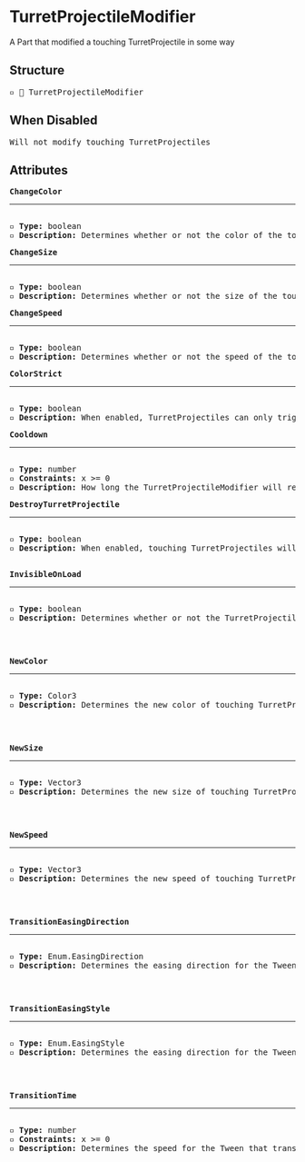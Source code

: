# TurretProjectileModifier

A Part that modified a touching TurretProjectile in some way

## Structure
<pre>
▫️ 🔲 TurretProjectileModifier
</pre>

## When Disabled
<pre>
Will not modify touching TurretProjectiles
</pre>

## Attributes
<pre>
<b>ChangeColor</b>  
<hr>
▫️ <b>Type:</b> boolean  
▫️ <b>Description:</b> Determines whether or not the color of the touching TurretProjectile should be changed
</pre>

<pre>
<b>ChangeSize</b>  
<hr>
▫️ <b>Type:</b> boolean  
▫️ <b>Description:</b> Determines whether or not the size of the touching TurretProjectile should be changed
</pre>

<pre>
<b>ChangeSpeed</b>  
<hr>
▫️ <b>Type:</b> boolean  
▫️ <b>Description:</b> Determines whether or not the speed of the touching TurretProjectile should be changed
</pre>

<pre>
<b>ColorStrict</b>  
<hr>
▫️ <b>Type:</b> boolean  
▫️ <b>Description:</b> When enabled, TurretProjectiles can only trigger the TurretProjectileModifier when they match the color of the TurretProjectileModifier
</pre>

<pre>
<b>Cooldown</b>  
<hr>
▫️ <b>Type:</b> number  
▫️ <b>Constraints:</b> x >= 0  
▫️ <b>Description:</b> How long the TurretProjectileModifier will remain inactive after being activated
</pre>

<pre>
<b>DestroyTurretProjectile</b>  
<hr>
▫️ <b>Type:</b> boolean  
▫️ <b>Description:</b> When enabled, touching TurretProjectiles will be destroyed

<pre>
<b>InvisibleOnLoad</b>  
<hr>
▫️ <b>Type:</b> boolean  
▫️ <b>Description:</b> Determines whether or not the TurretProjectileModifier should be invisible when the Tower loads
</pre>

<pre>
<b>NewColor</b>  
<hr>
▫️ <b>Type:</b> Color3   
▫️ <b>Description:</b> Determines the new color of touching TurretProjectiles
</pre>

<pre>
<b>NewSize</b>  
<hr>
▫️ <b>Type:</b> Vector3   
▫️ <b>Description:</b> Determines the new size of touching TurretProjectiles
</pre>

<pre>
<b>NewSpeed</b>  
<hr>
▫️ <b>Type:</b> Vector3   
▫️ <b>Description:</b> Determines the new speed of touching TurretProjectiles
</pre>

<pre>
<b>TransitionEasingDirection</b>  
<hr>
▫️ <b>Type:</b> Enum.EasingDirection  
▫️ <b>Description:</b> Determines the easing direction for the Tween that transitions the touching TurretProjectile to its new state
</pre>

<pre>
<b>TransitionEasingStyle</b>  
<hr>
▫️ <b>Type:</b> Enum.EasingStyle 
▫️ <b>Description:</b> Determines the easing direction for the Tween that transitions the touching TurretProjectile to its new state
</pre>

<pre>
<b>TransitionTime</b>  
<hr>
▫️ <b>Type:</b> number
▫️ <b>Constraints:</b> x >= 0  
▫️ <b>Description:</b> Determines the speed for the Tween that transitions the touching TurretProjectile to its new state
</pre>

